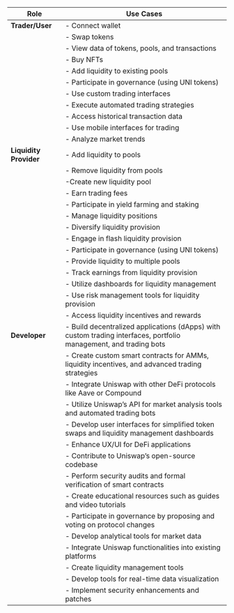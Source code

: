 | **Role**                | **Use Cases**                                                                                                     |
|-------------------------|-------------------------------------------------------------------------------------------------------------------|
| **Trader/User**         | - Connect wallet                                                                                                  |
|                         | - Swap tokens                                                                                                     |
|                         | - View data of tokens, pools, and transactions                                                                    |
|                         | - Buy NFTs                                                                                                        |
|                         | - Add liquidity to existing pools                                                                                 |
|                         | - Participate in governance (using UNI tokens)                                                                    |
|                         | - Use custom trading interfaces                                                                                   |
|                         | - Execute automated trading strategies                                                                            |
|                         | - Access historical transaction data                                                                              |
|                         | - Use mobile interfaces for trading                                                                               |
|                         | - Analyze market trends                                                                                           |
| **Liquidity Provider**  | - Add liquidity to pools                                                                                           |
|                         | - Remove liquidity from pools                                                                                     |
|                         | -Create new liquidity pool                                                                                           |
|                         | - Earn trading fees                                                                                               |
|                         | - Participate in yield farming and staking                                                                        |
|                         | - Manage liquidity positions                                                                                      |
|                         | - Diversify liquidity provision                                                                                   |
|                         | - Engage in flash liquidity provision                                                                             |
|                         | - Participate in governance (using UNI tokens)                                                                    |
|                         | - Provide liquidity to multiple pools                                                                             |
|                         | - Track earnings from liquidity provision                                                                          |
|                         | - Utilize dashboards for liquidity management                                                                     |
|                         | - Use risk management tools for liquidity provision                                                               |
|                         | - Access liquidity incentives and rewards                                                                         |
| **Developer**           | - Build decentralized applications (dApps) with custom trading interfaces, portfolio management, and trading bots |
|                         | - Create custom smart contracts for AMMs, liquidity incentives, and advanced trading strategies                   |
|                         | - Integrate Uniswap with other DeFi protocols like Aave or Compound                                               |
|                         | - Utilize Uniswap’s API for market analysis tools and automated trading bots                                      |
|                         | - Develop user interfaces for simplified token swaps and liquidity management dashboards                          |
|                         | - Enhance UX/UI for DeFi applications                                                                             |
|                         | - Contribute to Uniswap’s open-source codebase                                                                    |
|                         | - Perform security audits and formal verification of smart contracts                                              |
|                         | - Create educational resources such as guides and video tutorials                                                 |
|                         | - Participate in governance by proposing and voting on protocol changes                                           |
|                         | - Develop analytical tools for market data                                                                        |
|                         | - Integrate Uniswap functionalities into existing platforms                                                       |
|                         | - Create liquidity management tools                                                                               |
|                         | - Develop tools for real-time data visualization                                                                  |
|                         | - Implement security enhancements and patches                                                                     |


